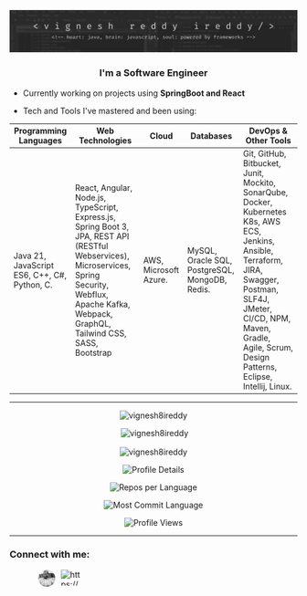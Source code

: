 ![Design and Development](/profileBanner.jpg)
<h3 align="center">I'm a Software Engineer</h3>

- Currently working on projects using **SpringBoot and React**

- Tech and Tools I've mastered and been using:

| **Programming Languages**                | **Web Technologies**     |      **Cloud**                    | **Databases**                       | **DevOps & Other Tools**                          |
|------------------------------------------|------------------------|--------------------|-------------------------------------|------------------------------------|
| Java 21, JavaScript ES6, C++, C#, Python, C. | React, Angular, Node.js, TypeScript, Express.js, Spring Boot 3, JPA, REST API (RESTful Webservices), Microservices, Spring Security, Webflux, Apache Kafka, Webpack, GraphQL, Tailwind CSS, SASS, Bootstrap | AWS, Microsoft Azure. | MySQL, Oracle SQL, PostgreSQL, MongoDB, Redis.   | Git, GitHub, Bitbucket, Junit, Mockito, SonarQube, Docker, Kubernetes K8s, AWS ECS, Jenkins, Ansible, Terraform, JIRA, Swagger, Postman, SLF4J, JMeter, CI/CD, NPM, Maven, Gradle, Agile, Scrum, Design Patterns, Eclipse, Intellij, Linux.|
<hr/>
<div align="center">
<p><img  src="https://github-readme-stats.vercel.app/api/top-langs?username=vignesh8ireddy&show_icons=true&locale=en&layout=compact" alt="vignesh8ireddy" /></p>
<p>&nbsp;<img src="https://github-readme-stats.vercel.app/api?username=vignesh8ireddy&show_icons=true&locale=en" alt="vignesh8ireddy" /></p>
</div>

<p align="center"><img align="center" src="https://github-readme-streak-stats.herokuapp.com/?user=vignesh8ireddy&" alt="vignesh8ireddy" /></p>

<p align="center">
  <img src="https://github-profile-summary-cards.vercel.app/api/cards/profile-details?username=vignesh8ireddy&theme=default" alt="Profile Details" />
</p>

<p align="center">
  <img src="https://github-profile-summary-cards.vercel.app/api/cards/repos-per-language?username=vignesh8ireddy&theme=default" alt="Repos per Language" />
</p>

<p align="center">
  <img src="https://github-profile-summary-cards.vercel.app/api/cards/most-commit-language?username=vignesh8ireddy&theme=default" alt="Most Commit Language" />
</p>
<p align="center">
  <img src="https://komarev.com/ghpvc/?username=vignesh8ireddy&label=Profile%20views&color=0e75b6&style=flat" alt="Profile Views"/>
</p>
<hr/>

<h3 align="left"> Connect with me:</h3>
<div style="padding-left:50px">
<a href="https://www.vigneshreddyireddy.com/" target="blank"><img style="padding-right:10px" align="left" src="https://raw.githubusercontent.com/vignesh8ireddy/portfolio/refs/heads/master/src/assets/1737045710040-circle.png" alt="https://www.vigneshreddyireddy.com/" height="30" width="30" /></a>
<a href="https://www.linkedin.com/in/vignesh8ireddy/" target="blank"><img style="padding-right:10px" align="left" src="https://raw.githubusercontent.com/rahuldkjain/github-profile-readme-generator/master/src/images/icons/Social/linked-in-alt.svg" alt="https://www.linkedin.com/in/vignesh8ireddy/" height="28" width="40" /></a>
</h3>
</div>
